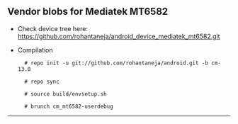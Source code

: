 Vendor blobs for Mediatek MT6582
---------------

* Check device tree here:
https://github.com/rohantaneja/android_device_mediatek_mt6582.git

* Compilation

        # repo init -u git://github.com/rohantaneja/android.git -b cm-13.0
        
        # repo sync
        
        # source build/envsetup.sh
        
        # brunch cm_mt6582-userdebug

---------------
